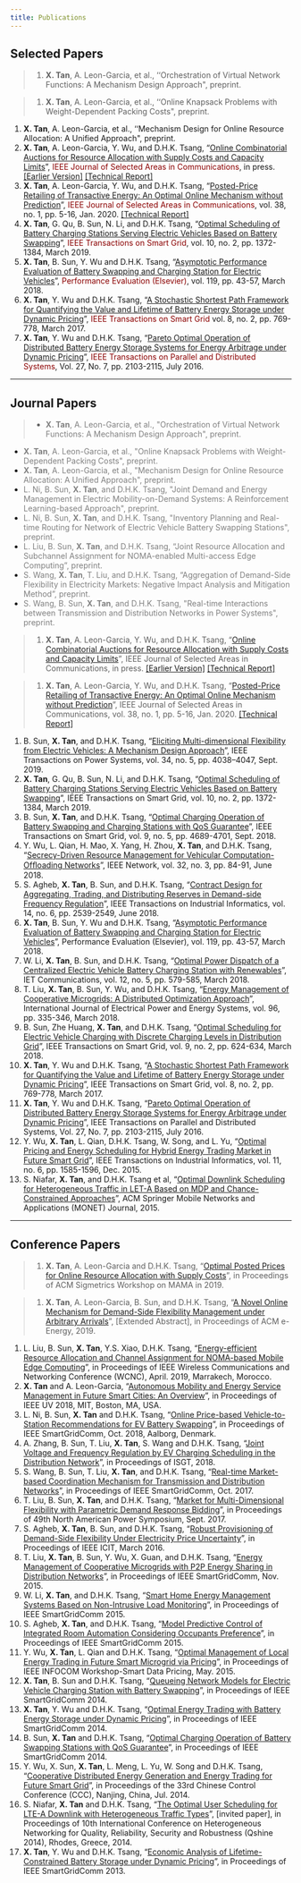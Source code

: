 ```yaml
---
title: Publications
---
```


## Selected Papers

> 1. **X. Tan**, A. Leon-Garcia, et al., ‘‘Orchestration of Virtual Network Functions: A Mechanism Design Approach", preprint. 

> 1. **X. Tan**, A. Leon-Garcia, et al., ‘‘Online Knapsack Problems with Weight-Dependent Packing Costs", preprint.
1. **X. Tan**, A. Leon-Garcia, et al., ‘‘Mechanism Design for Online Resource Allocation: A Unified Approach", preprint.
1. **X. Tan**, A. Leon-Garcia, Y. Wu, and D.H.K. Tsang, “[Online Combinatorial Auctions for Resource Allocation with Supply Costs and Capacity Limits](/documents/OCA-JSAC-2020.pdf)”, <span style="color:DarkRed">IEEE Journal of Selected Areas in Communications</span>, in press.  [[Earlier Version]](https://www.sigmetrics.org/mama/abstracts/Tan.pdf) [[Technical Report]](/documents/jsac_sdp_report.pdf)
1. **X. Tan**, A. Leon-Garcia, Y. Wu, and D.H.K. Tsang, “[Posted-Price Retailing of Transactive Energy: An Optimal Online Mechanism without Prediction](/documents/PPR-JSAC-2020.pdf)”, <span style="color:DarkRed">IEEE Journal of Selected Areas in Communications</span>, vol. 38, no. 1, pp. 5-16, Jan. 2020. [[Technical Report]](/documents/jsac_pprTE_report.pdf)
1. **X. Tan**, G. Qu, B. Sun, N. Li, and D.H.K. Tsang, “[Optimal Scheduling of Battery Charging Stations Serving Electric Vehicles Based on Battery Swapping](/documents/bcs_scheduling_ev_tsg.pdf)”, <span style="color:DarkRed">IEEE Transactions on Smart Grid</span>, vol. 10, no. 2, pp. 1372-1384, March 2019.
1. **X. Tan**, B. Sun, Y. Wu and D.H.K. Tsang, “[Asymptotic Performance Evaluation of Battery Swapping and Charging Station for Electric Vehicles](/documents/bscs_queuing_pe.pdf)”, <span style="color:DarkRed">Performance Evaluation (Elsevier)</span>, vol. 119, pp. 43-57, March 2018.
1. **X. Tan**, Y. Wu and D.H.K. Tsang, “[A Stochastic Shortest Path Framework for Quantifying the Value and Lifetime of Battery Energy Storage under Dynamic Pricing](/documents/ssp_bess_tsg.pdf)”, <span style="color:DarkRed">IEEE Transactions on Smart Grid</span> vol. 8, no. 2, pp. 769-778, March 2017. 
1. **X. Tan**, Y. Wu and D.H.K. Tsang, “[Pareto Optimal Operation of Distributed Battery Energy Storage Systems for Energy Arbitrage under Dynamic Pricing](/documents/pareto_bess_tpds.pdf)”, <span style="color:DarkRed">IEEE Transactions on Parallel and Distributed Systems</span>, Vol. 27, No. 7, pp. 2103-2115, July 2016.


--- 
## Journal Papers



> - <span style="color:Gray"> **X. Tan**, A. Leon-Garcia, et al., "Orchestration of Virtual Network Functions: A Mechanism Design Approach", preprint. </span>
- <span style="color:Gray"> **X. Tan**, A. Leon-Garcia, et al., "Online Knapsack Problems with Weight-Dependent Packing Costs", preprint. </span>
- <span style="color:Gray"> **X. Tan**, A. Leon-Garcia, et al., "Mechanism Design for Online Resource Allocation: A Unified Approach", preprint. </span>
- <span style="color:Gray"> L. Ni, B. Sun, **X. Tan**, and D.H.K. Tsang, "Joint Demand and Energy Management in Electric Mobility-on-Demand Systems: A Reinforcement Learning-based Approach", preprint. </span>
- <span style="color:Gray"> L. Ni, B. Sun, **X. Tan**, and D.H.K. Tsang, "Inventory Planning and Real-time Routing for Network of Electric Vehicle Battery Swapping Stations", preprint. </span>
- <span style="color:Gray"> L. Liu, B. Sun, **X. Tan**, and D.H.K. Tsang, “Joint Resource Allocation and Subchannel Assignment for NOMA-enabled Multi-access Edge Computing”, preprint. </span>
- <span style="color:Gray"> S. Wang, **X. Tan**, T. Liu, and D.H.K. Tsang, “Aggregation of Demand-Side Flexibility in Electricity Markets: Negative Impact Analysis and Mitigation Method”, preprint. </span> 
- <span style="color:Gray"> S. Wang, B. Sun, **X. Tan**, and D.H.K. Tsang, "Real-time Interactions between Transmission and Distribution Networks in Power Systems", preprint. </span>


> 1. **X. Tan**, A. Leon-Garcia, Y. Wu, and D.H.K. Tsang, “[Online Combinatorial Auctions for Resource Allocation with Supply Costs and Capacity Limits](/documents/OCA-JSAC-2020.pdf)”, IEEE Journal of Selected Areas in Communications, in press. [[Earlier Version]](https://www.sigmetrics.org/mama/abstracts/Tan.pdf) [[Technical Report]](/documents/jsac_sdp_report.pdf)

> 1. **X. Tan**, A. Leon-Garcia, Y. Wu, and D.H.K. Tsang, “[Posted-Price Retailing of Transactive Energy: An Optimal Online Mechanism without Prediction](/documents/PPR-JSAC-2020.pdf)”, IEEE Journal of Selected Areas in Communications, vol. 38, no. 1, pp. 5-16, Jan. 2020. [[Technical Report]](/documents/PPR-JSAC-2020.pdf)
1. B. Sun, **X. Tan**, and D.H.K. Tsang, “[Eliciting Multi-dimensional Flexibility from Electric Vehicles: A Mechanism Design Approach](/documents/MDF_mechanism_TPS.pdf)”, IEEE Transactions on Power Systems, vol. 34, no. 5, pp. 4038–4047, Sept. 2019.
1. **X. Tan**, G. Qu, B. Sun, N. Li, and D.H.K. Tsang, “[Optimal Scheduling of Battery Charging Stations Serving Electric Vehicles Based on Battery Swapping](/documents/bcs_scheduling_ev_tsg.pdf)”, IEEE Transactions on Smart Grid, vol. 10, no. 2, pp. 1372-1384, March 2019.
1. B. Sun, **X. Tan**, and D.H.K. Tsang, “[Optimal Charging Operation of Battery Swapping and Charging Stations with QoS Guarantee](/documents/operation_BSCS_QoS.pdf)”, IEEE Transactions on Smart Grid, vol. 9, no. 5, pp. 4689-4701, Sept. 2018.
1. Y. Wu, L. Qian, H. Mao, X. Yang, H. Zhou, **X. Tan**, and D.H.K. Tsang, “[Secrecy-Driven Resource Management for Vehicular Computation-Ofﬂoading Networks](/documents/yuan_SDRM_net.pdf)”, IEEE Network, vol. 32, no. 3, pp. 84-91, June 2018.
1. S. Agheb, **X. Tan**, B. Sun, and D.H.K. Tsang, “[Contract Design for Aggregating, Trading, and Distributing Reserves in Demand-side Frequency Regulation](/documents/sareh_contract_tii.pdf)”, IEEE Transactions on Industrial Informatics, vol. 14, no. 6, pp. 2539-2549, June 2018.
1. **X. Tan**, B. Sun, Y. Wu and D.H.K. Tsang, “[Asymptotic Performance Evaluation of Battery Swapping and Charging Station for Electric Vehicles](/documents/bscs_queuing_pe.pdf)”, Performance Evaluation (Elsevier), vol. 119, pp. 43-57, March 2018.
1. W. Li, **X. Tan**, B. Sun, and D.H.K. Tsang, “[Optimal Power Dispatch of a Centralized Electric Vehicle Battery Charging Station with Renewables](/documents/jason_bcs_iet.pdf)”, IET Communications, vol. 12, no. 5, pp. 579-585, March 2018.
1. T. Liu, **X. Tan**, B. Sun, Y. Wu, and D.H.K. Tsang, “[Energy Management of Cooperative Microgrids: A Distributed Optimization Approach](/documents/distributed_MG_IJEPES.pdf)”, International Journal of Electrical Power and Energy Systems, vol. 96, pp. 335-346, March 2018.
1. B. Sun, Zhe Huang, **X. Tan**, and D.H.K. Tsang, “[Optimal Scheduling for Electric Vehicle Charging with Discrete Charging Levels in Distribution Grid](/documents/ev_discrete_charging_tsg.pdf)”, IEEE Transactions on Smart Grid, vol. 9, no. 2, pp. 624-634, March 2018.
1. **X. Tan**, Y. Wu and D.H.K. Tsang, “[A Stochastic Shortest Path Framework for Quantifying the Value and Lifetime of Battery Energy Storage under Dynamic Pricing](/documents/ssp_bess_tsg.pdf)”, IEEE Transactions on Smart Grid, vol. 8, no. 2, pp. 769-778, March 2017.
1. **X. Tan**, Y. Wu and D.H.K. Tsang, “[Pareto Optimal Operation of Distributed Battery Energy Storage Systems for Energy Arbitrage under Dynamic Pricing](/documents/pareto_bess_tpds.pdf)”, IEEE Transactions on Parallel and Distributed Systems, Vol. 27, No. 7, pp. 2103-2115, July 2016. 
1. Y. Wu, **X. Tan**, L. Qian, D.H.K. Tsang, W. Song, and L. Yu, “[Optimal Pricing and Energy Scheduling for Hybrid Energy Trading Market in Future Smart Grid](/documents/pricing_hybrid_market_tii.pdf)”, IEEE Transactions on Industrial Informatics, vol. 11, no. 6, pp. 1585-1596, Dec. 2015.
1. S. Niafar, **X. Tan**, and D.H.K. Tsang et al, “[Optimal Downlink Scheduling for Heterogeneous Traffic in LET-A Based on MDP and Chance-Constrained Approaches](/documents/downlink_scheduling_monet.pdf)”, ACM Springer Mobile Networks and Applications (MONET) Journal, 2015.


--- 
## Conference Papers
> 1. **X. Tan**, A. Leon-Garcia and D.H.K. Tsang, “[Optimal Posted Prices for Online Resource Allocation with Supply Costs](https://www.sigmetrics.org/mama/abstracts/Tan.pdf)”, in Proceedings of ACM Sigmetrics Workshop on MAMA in 2019.

> 1. **X. Tan**, A. Leon-Garcia, B. Sun, and D.H.K. Tsang, “[A Novel Online Mechanism for Demand-Side Flexibility Management under Arbitrary Arrivals](/documents/e_energy_19.pdf)”, [Extended Abstract], in Proceedings of ACM e-Energy, 2019.
1. L. Liu, B. Sun, **X. Tan**, Y.S. Xiao, D.H.K. Tsang, “[Energy-efficient Resource Allocation and Channel Assignment for NOMA-based Mobile Edge Computing](/documents/noma_mec_wcnc19.pdf)”, in Proceedings of IEEE Wireless Communications and Networking Conference (WCNC), April. 2019, Marrakech, Morocco.
1. **X. Tan** and A. Leon-Garcia, “[Autonomous Mobility and Energy Service Management in Future Smart Cities: An Overview](https://arxiv.org/abs/1810.04576)”, in Proceedings of IEEE UV 2018, MIT, Boston, MA, USA.
1. L. Ni, B. Sun, **X. Tan** and D.H.K. Tsang, “[Online Price-based Vehicle-to-Station Recommendations for EV Battery Swapping](/documents/online_v2s_sgc.pdf)”, in Proceedings of IEEE SmartGridComm, Oct. 2018, Aalborg, Denmark.
1. A. Zhang, B. Sun, T. Liu, **X. Tan**, S. Wang and D.H.K. Tsang, “[Joint Voltage and Frequency Regulation by EV Charging Scheduling in the Distribution Network](/documents/JVFR_EV_ISGT.pdf)”, in Proceedings of ISGT, 2018.
1. S. Wang, B. Sun, T. Liu, **X. Tan**, and D.H.K. Tsang, “[Real-time Market-based Coordination Mechanism for Transmission and Distribution Networks](/documents/realtime_coordination_sgc.pdf)”, in Proceedings of IEEE SmartGridComm, Oct. 2017. 
1. T. Liu, B. Sun, **X. Tan**, and D.H.K. Tsang, “[Market for Multi-Dimensional Flexibility with Parametric Demand Response Bidding](/documents/market_mdf_naps.pdf)”, in Proceedings of 49th North American Power Symposium, Sept. 2017.
1. S. Agheb, **X. Tan**, B. Sun, and D.H.K. Tsang, “[Robust Provisioning of Demand-Side Flexibility Under Electricity Price Uncertainty](/documents/robust_dsf_icit.pdf)”, in Proceedings of IEEE ICIT, March 2016.
1. T. Liu, **X. Tan**, B. Sun, Y. Wu, X. Guan, and D.H.K. Tsang, “[Energy Management of Cooperative Microgrids with P2P Energy Sharing in Distribution Networks](/documents/microgrid_p2p_sgc.pdf)”, in Proceedings of IEEE SmartGridComm, Nov. 2015.
1. W. Li, **X. Tan**, and D.H.K. Tsang, “[Smart Home Energy Management Systems Based on Non-Intrusive Load Monitoring](/documents/smart_home_nilm_sgc.pdf)”, in Proceedings of IEEE SmartGridComm 2015.
1. S. Agheb, **X. Tan**, and D.H.K. Tsang, “[Model Predictive Control of Integrated Room Automation Considering Occupants Preference](/documents/mpc_room_sgc.pdf)”, in Proceedings of IEEE SmartGridComm 2015.
1. Y. Wu, **X. Tan**, L. Qian and D.H.K. Tsang, “[Optimal Management of Local Energy Trading in Future Smart Microgrid via Pricing](/documents/trading_pricing_sdc.pdf)”, in Proceedings of IEEE INFOCOM Workshop-Smart Data Pricing, May. 2015.
1. **X. Tan**, B. Sun and D.H.K. Tsang, “[Queueing Network Models for Electric Vehicle Charging Station with Battery Swapping](/documents/queueing_bscs_sgc.pdf)”, in Proceedings of IEEE SmartGridComm 2014.
1. **X. Tan**, Y. Wu and D.H.K. Tsang, “[Optimal Energy Trading with Battery Energy Storage under Dynamic Pricing](/documents/trading_bess_sgc.pdf)”, in Proceedings of IEEE SmartGridComm 2014.
1. B. Sun, **X. Tan** and D.H.K. Tsang, “[Optimal Charging Operation of Battery Swapping Stations with QoS Guarantee](/documents/operation_bscs_sgc.pdf)”, in Proceedings of IEEE SmartGridComm 2014.
1. Y. Wu, X. Sun, **X. Tan**, L. Meng, L. Yu, W. Song and D.H.K. Tsang, “[Cooperative Distributed Energy Generation and Energy Trading for Future Smart Grid](/documents/coop_trading_ccc.pdf)”, in Proceedings of the 33rd Chinese Control Conference (CCC), Nanjing, China, Jul. 2014.
1. S. Niafar, **X. Tan** and D.H.K. Tsang, “[The Optimal User Scheduling for LTE-A Downlink with Heterogeneous Traffic Types](/documents/downlink_sheduling_qhine.pdf)”, [invited paper], in Proceedings of 10th International Conference on Heterogeneous Networking for Quality, Reliability, Security and Robustness (Qshine 2014), Rhodes, Greece, 2014.
1. **X. Tan**, Y. Wu and D.H.K. Tsang, “[Economic Analysis of Lifetime-Constrained Battery Storage under Dynamic Pricing](/documents/lifetime_analysis_bess_sgc.pdf)”, in Proceedings of IEEE SmartGridComm 2013.